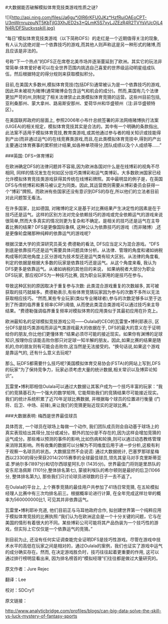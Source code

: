 #大数据能否破解模拟体育竞技类游戏性质之谜?

![]{http://api.ning.com/files/Ja6gu*i0lR6rKFU0JKz*HzfRuiOAEoCPT-U3mWrnruzpuNT5KbTjlG3XhJED2s3*QLmK5S7xyLJZEzR4R2TVYsVUcOjL4N4R/DFSluckvsskill.jpg}

“每日”模拟体育竞技类游戏（以下简称DFS）的走红是一个近期值得关注的现象, 有人认为这绝对是一个依靠技巧的游戏,而其他人则声称这是另一种形式的赌博,而且应该是非法的。

号称“下一个热点”的DFS正在席卷北美市场并逐渐蔓延到了欧洲。其实它的玩法非常简单:体育爱好者可以在全世界范围内挑选自己喜爱的世界级运动明星组成队伍，然后根据特定的得分规则来获取模拟积分。

目前,在美国大多数州,模拟体育竞技(包括DFS)通常被认为是一个依靠技巧的游戏,因此并未被视为赌博(通常赌博会包含运气和机会的成分)。然而,美国有几个法律更加严苛的州,则制定了相关法律禁止此类模拟体育竞猜的运营。这些州目前包括,亚利桑那州、蒙大拿州、路易斯安那州、爱荷华州和华盛顿州（注:非华盛顿特区）。

在美国联邦政府的层面上, 参照2006年小布什总统签署的非法网络赌博执行法案(UIGEA)的相关规定，模拟体育竞技其实是合法的。其中有一个明确的条款指出,此法案不适用于模拟体育竞技,教育类游戏,或其他通过参与者的相关知识或技能得到产出(而非通过运气)的在线竞赛类游戏,而且,在此类模拟体育竞技中,得到的产出主要通过体育赛事的累积统计结果,如各种单项得分,团队成绩以及个人成绩等……”

###英国: DFS=体育博彩

在欧洲确定DFS的法律问题并不容易,因为欧洲各国对什么是在线博彩的视角不尽相同, 同样的情况发生在何如区分技巧类博彩和运气类博彩。大多数欧洲国家已经允许模拟体育竞技类游戏获得其传统在线博彩牌照。其中最明显的例子是，在英国 DFS与传统博彩和赛马被认定为同类。因此,其运营商则需要从博彩委员会获得一个“博彩”牌照。而欧洲有些国家还没有意识到DFS的存在,所以他们的立法者目前对此问题暂无看法。

在许多国家，比如德国, 对赌博的定义是基于对比赛结果产生决定性的因素是在于技巧还是运气。这样的区别方法对完全依赖技巧的游戏或完全依赖运气的游戏来说很简单,然而大多真实的情况则更为复杂和不确定。是相关的技巧还是运气在主导着比赛的结果? DFS是更像国际象棋, 这种公认为依靠技巧的游戏（而非赌博）,还是更像轮盘赌那种纯粹的依靠运气的游戏呢?

根据汉堡大学的资深研究员英戈·费德勒的看法, DFS应当定义为混合游戏。“DFS到底是依靠技巧还是运气需要具体问题具体分析。从法律、管理的角度和诸如纳税构成等的其他角度上区分游戏为技术型还是运气类有较大区别。从法律的角度看, 判定的依据是根据大多数的玩家是依靠技巧还是运气。从这个角度来看, 我认为DFS更多是依靠运气。从诸如纳税的其他目的来说， 如果纳税者大部分为职业DFS玩家, 那应视DFS为一种技巧比赛, 因为职业玩家用的是技巧在参与。

导致这种区别的原因取决于重复参与次数: 此类混合游戏重复的次数越多, 其可被获取的技巧就越多。费德勒表示,有些体育竞猜玩家因为参与的次数不多所以无法获取相应技巧。“然而,某些专业玩家(类似专业赌球者),参与的次数足够多以至于达到了所谓的临界重复频率(CRF)阈值, 从而使此类混合类游戏可以通过技巧来主导结果。“费德勒强调临界重复频率对模拟体育的应用类似于其最初应用在扑克上。

欧洲最知名的足球模拟竞技游戏公司——Oulala的CEO的瓦雷里•博利耶表示, 区分DFS是技巧类游戏而非运气类游戏最大的依据在于, DFS的最大的意义在于证明给你的朋友,你比他们更懂体育:“结果必须尽可能的接近现实。如果你有渊博的足球知识,按理你应该能击败你那只对足球一知半解的朋友。因此,如果比赛的结果是随机的,你的朋友则有可能会击败你,这当然是无法接受的。“换句话说,如果这个游戏是靠运气的, 还有什么意义去玩呢?

那么, 玩DFS都需要什么技巧呢?美国模拟体育交易协会(FSTA)的网站上写到,DFS的玩家“为了保持竞争力，玩家必须考虑大量的统计数据,相关常识以及博弈论知识”。

瓦雷里•博利耶相信Oulala可以通过大数据让其客户成为一个技巧丰富的玩家：“我们的竞猜基石为一个强大的数学矩阵, 它能帮助我们的竞猜结果尽可能接近现实。我们的统计系统积累了近70年足球比赛数据, 并根据每个球员的位置进行衡量 (门将、后卫、中场、前锋),来让我们的竞猜更贴近现实的足球比赛。”

###大数据表明: 梅西是世界最佳球员

具体而言, 一个球员在球场上每做一个动作, 我们团队成员则会自动基于球场上的真实表现给出其得分,加分或减分。额外的加分是不存在的,因为这样会增加竞猜的运气成分。那些难以预测的事件的影响,比如伤病和轮换,则可以通过动态教练管理来消除其影响。所有收集的数据可以分解为不同维度后用于进一步分析,这极有利于观察一名球员的状态。大数据显然不会说谎: 通过大数据统计, 巴塞罗那球星梅西以2330的得分荣获2014/2015赛季的全球最佳球员,领先其皇马对手克里斯蒂亚诺.罗纳尔多(1897分)和切尔西球星阿扎尔 (1435分)。世界最佳门将则是里昂队的安东尼洛佩斯 (1101分,整体排名第七), 蒙彼利埃队的希尔顿则是最好的后卫(1066分, 整体排名第九), 那些我们只讨论球员进球数的日子一去不返了。

在Oulala的平台上, 上个赛季竞猜的最佳用户共参加了41场日常竞猜, 在五轮模拟经理人比赛中有三次均排名前三。根据概率论进行计算, 在全年完成这样壮举的概率为560000000比1, 可见其并非依靠运气。

瓦雷里•博利耶补充道, 他们目前正与马耳他政府合作, 拟创建世界第一个纯粹应用于模拟体育竞技的比赛执照:“我们认为在欧洲这会是一个十分关键的问题，它与在美国的情形有着很大的不同。某些博彩公司可能将其产品伪装为一个技巧性的游戏，但实际上它仅仅是一个依靠运气的竞猜。”

到目前为止, 还没有任何实证调查能完全证明DFS是技巧性游戏。尽管在游戏中技术水平的高低在玩家之间是相对的，通过Oulala的案例，我们也证实了游戏中运气的成分确实存在。然而, 在决定游戏胜负时，技巧往往起着更重要的作用, 这可以通过排行榜明显看出来, 因为排名榜首的“模拟经理”们往往都是做过大量研究的。

原文作者：Jure Rejec

翻译：Lee

校对：SDCry!!

原文链接：

http://www.analyticbridge.com/profiles/blogs/can-big-data-solve-the-skill-vs-luck-mystery-of-fantasy-sports




